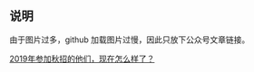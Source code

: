 ## 说明

由于图片过多，github 加载图片过慢，因此只放下公众号文章链接。

[2019年参加秋招的他们，现在怎么样了？](https://mp.weixin.qq.com/s?__biz=MzU4MjQ3NzEyNA==&mid=2247484795&idx=1&sn=c849e4cb669f7c515b7c289b98a56737&chksm=fdb6f150cac17846b0168d6c4582959a14fd1fe9a0430f1d381fe51c0954a387e15d0cb1fb9a&token=1698861862&lang=zh_CN#rd)
